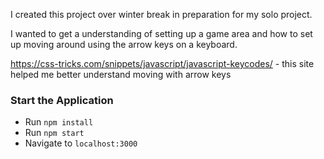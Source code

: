 

I created this project over winter break in preparation for my solo project.

I wanted to get a understanding of setting up a game area and how to set up moving around using the arrow keys on a keyboard.

https://css-tricks.com/snippets/javascript/javascript-keycodes/ - this site helped me better understand moving with arrow keys

### Start the Application

* Run `npm install`
* Run `npm start`
* Navigate to `localhost:3000`

